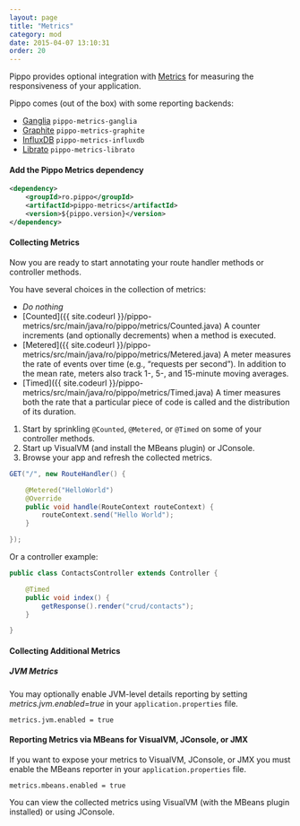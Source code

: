 ```yaml
---
layout: page
title: "Metrics"
category: mod
date: 2015-04-07 13:10:31
order: 20
---
```


Pippo provides optional integration with [Metrics](http://metrics.dropwizard.io/) for measuring the responsiveness of your application.

Pippo comes (out of the box) with some reporting backends:

- [Ganglia](/mod/metrics/ganglia.html) `pippo-metrics-ganglia`
- [Graphite](/mod/metrics/graphite.html) `pippo-metrics-graphite`
- [InfluxDB](/mod/metrics/influxdb.html) `pippo-metrics-influxdb`
- [Librato](/mod/metrics/librato.html) `pippo-metrics-librato`

#### Add the Pippo Metrics dependency

```xml
<dependency>
    <groupId>ro.pippo</groupId>
    <artifactId>pippo-metrics</artifactId>
    <version>${pippo.version}</version>
</dependency>
```

#### Collecting Metrics

Now you are ready to start annotating your route handler methods or controller methods.

You have several choices in the collection of metrics:

- *Do nothing*
- [Counted]({{ site.codeurl }}/pippo-metrics/src/main/java/ro/pippo/metrics/Counted.java)
A counter increments (and optionally decrements) when a method is executed.
- [Metered]({{ site.codeurl }}/pippo-metrics/src/main/java/ro/pippo/metrics/Metered.java)
A meter measures the rate of events over time (e.g., “requests per second”). In addition to the mean rate, meters also track 1-, 5-, and 15-minute moving averages.
- [Timed]({{ site.codeurl }}/pippo-metrics/src/main/java/ro/pippo/metrics/Timed.java)
A timer measures both the rate that a particular piece of code is called and the distribution of its duration.

1. Start by sprinkling `@Counted`, `@Metered`, or `@Timed` on some of your controller methods.
2. Start up VisualVM (and install the MBeans plugin) or JConsole.
3. Browse your app and refresh the collected metrics.

```java
GET("/", new RouteHandler() {

    @Metered("HelloWorld")
    @Override
    public void handle(RouteContext routeContext) {
        routeContext.send("Hello World");
    }

});
```

Or a controller example:

```java
public class ContactsController extends Controller {

    @Timed
    public void index() {
        getResponse().render("crud/contacts");
    }

}
```

#### Collecting Additional Metrics

##### JVM Metrics

You may optionally enable JVM-level details reporting by setting *metrics.jvm.enabled=true* in your `application.properties` file.

    metrics.jvm.enabled = true

#### Reporting Metrics via MBeans for VisualVM, JConsole, or JMX

If you want to expose your metrics to VisualVM, JConsole, or JMX you must enable the MBeans reporter in your `application.properties` file.

    metrics.mbeans.enabled = true

You can view the collected metrics using VisualVM (with the MBeans plugin installed) or using JConsole.
